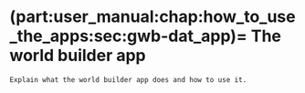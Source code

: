 (part:user_manual:chap:how_to_use_the_apps:sec:gwb-dat_app)=
The world builder app
=====================

```{todo}
Explain what the world builder app does and how to use it.
```
